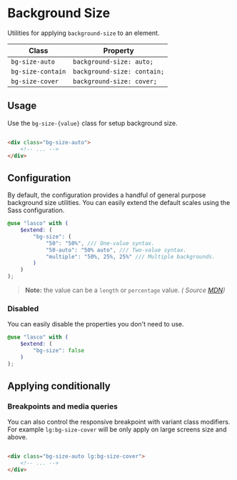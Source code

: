 # Background Size

Utilities for applying `background-size` to an element.

| Class             | Property                    |
|-------------------|-----------------------------|
| `bg-size-auto`    | `background-size: auto;`    |
| `bg-size-contain` | `background-size: contain;` |
| `bg-size-cover`   | `background-size: cover;`   |

## Usage

Use the `bg-size-{value}` class for setup background size.

```html

<div class="bg-size-auto">
    <!-- ... -->
</div>
```

## Configuration

By default, the configuration provides a handful of general purpose background size utilities. You can easily extend the
default scales using the Sass configuration.

```scss
@use "lasco" with (
    $extend: (
        "bg-size": (
            "50": "50%", /// One-value syntax.
            "50-auto": "50% auto", /// Two-value syntax.
            "multiple": "50%, 25%, 25%" /// Multiple backgrounds.
        )
    )
);
```

> **Note:** the value can be a `length` or `percentage` value. _(
Source [MDN](https://developer.mozilla.org/en-US/docs/Web/CSS/background-size#values))_

### Disabled

You can easily disable the properties you don't need to use.

```scss
@use "lasco" with (
    $extend: (
        "bg-size": false
    )
);
```

## Applying conditionally

### Breakpoints and media queries

You can also control the responsive breakpoint with variant class modifiers. For example `lg:bg-size-cover` will be only
apply on large screens size and above.

```html

<div class="bg-size-auto lg:bg-size-cover">
    <!-- ... -->
</div>
```
